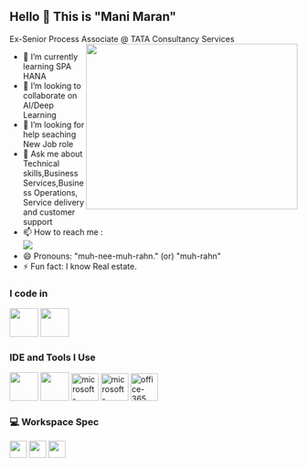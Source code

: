 ## Hello 👋 This is "Mani Maran"

Ex-Senior Process Associate @ TATA Consultancy Services
<img align="right" width="370" height="290" src="https://media.tenor.com/3chViGDekT8AAAAi/wfh-work.gif">                                            
- 🌱 I’m currently learning SPA HANA
- 👯 I’m looking to collaborate on AI/Deep Learning
- 🤔 I’m looking for help seaching New Job role
- 💬 Ask me about Technical skills,Business Services,Business Operations, Service delivery and customer support
- 📫 How to reach me :
<br /> [<img src="https://img.shields.io/badge/LinkedIn-0077B5?style=for-the-badge&logo=linkedin&logoColor=white" />](https://www.linkedin.com/in/mani-maran-v-a51104293/)
- 😄 Pronouns:  "muh-nee-muh-rahn." (or)  "muh-rahn"
- ⚡ Fun fact: I know Real estate.

### I code in
<img height="50" width="50" src="https://img.icons8.com/color/48/000000/python.png" /> <img height="50" width="50" src="https://img.icons8.com/color/48/000000/mysql-logo.png"/>
### IDE and Tools I Use
<img height="50" width="50" src="https://img.icons8.com/color/48/000000/visual-studio-code-2019.png"/> <img height="50" width="50" src="https://img.icons8.com/color/50/000000/git.png"/> <img width="48" height="48" src="https://img.icons8.com/fluency/48/microsoft-excel-2019.png" alt="microsoft-excel-2019"/> <img width="48" height="48" src="https://img.icons8.com/color/48/microsoft-word-2019--v2.png" alt="microsoft-word-2019--v2"/> <img width="48" height="48" src="https://img.icons8.com/color/48/office-365.png" alt="office-365"/>
### 💻 Workspace Spec
<img height="30" src="https://img.shields.io/badge/Macbook-Pro_M1-ED1C24?style=for-the-badge&logo=apple&logoColor=white"/> <img height="30" src="https://img.shields.io/badge/NVIDIA-GTX1650-76B900?style=for-the-badge&logo=nvidia&logoColor=white"/>  <img height="30" src="https://img.shields.io/badge/AMD-Ryzen_5_4600H-ED1C24?style=for-the-badge&logo=amd&logoColor=white"/> 
